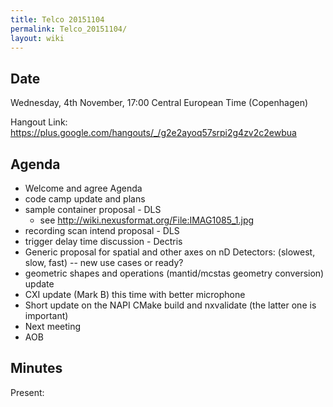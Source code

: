 ```yaml
---
title: Telco 20151104
permalink: Telco_20151104/
layout: wiki
---
```


Date
----

Wednesday, 4th November, 17:00 Central European Time (Copenhagen)

Hangout Link:
<https://plus.google.com/hangouts/_/g2e2ayoq57srpi2g4zv2c2ewbua>

Agenda
------

-   Welcome and agree Agenda
-   code camp update and plans
-   sample container proposal - DLS
    -   see <http://wiki.nexusformat.org/File:IMAG1085_1.jpg>
-   recording scan intend proposal - DLS
-   trigger delay time discussion - Dectris
-   Generic proposal for spatial and other axes on nD Detectors:
    (slowest, slow, fast) -- new use cases or ready?
-   geometric shapes and operations (mantid/mcstas geometry conversion)
    update
-   CXI update (Mark B) this time with better microphone
-   Short update on the NAPI CMake build and nxvalidate (the latter one
    is important)
-   Next meeting
-   AOB

Minutes
-------

Present:

